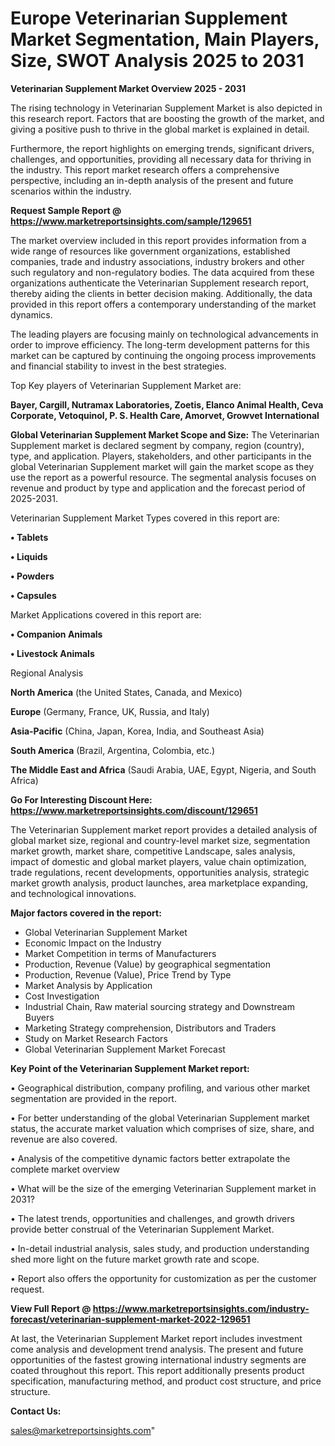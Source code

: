# Europe Veterinarian Supplement Market Segmentation, Main Players, Size, SWOT Analysis 2025 to 2031

<Strong> Veterinarian Supplement Market Overview 2025 - 2031</strong>

The rising technology in Veterinarian Supplement Market is also depicted in this research report. Factors that are boosting the growth of the market, and giving a positive push to thrive in the global market is explained in detail.

Furthermore, the report highlights on emerging trends, significant drivers, challenges, and opportunities, providing all necessary data for thriving in the industry. This report market research offers a comprehensive perspective, including an in-depth analysis of the present and future scenarios within the industry.

<strong>Request Sample Report @ <a href=https://www.marketreportsinsights.com/sample/129651>https://www.marketreportsinsights.com/sample/129651</a></strong>

The market overview included in this report provides information from a wide range of resources like government organizations, established companies, trade and industry associations, industry brokers and other such regulatory and non-regulatory bodies. The data acquired from these organizations authenticate the Veterinarian Supplement research report, thereby aiding the clients in better decision making. Additionally, the data provided in this report offers a contemporary understanding of the market dynamics.

The leading players are focusing mainly on technological advancements in order to improve efficiency. The long-term development patterns for this market can be captured by continuing the ongoing process improvements and financial stability to invest in the best strategies.

Top Key players of Veterinarian Supplement Market are:

<strong>Bayer, Cargill, Nutramax Laboratories, Zoetis, Elanco Animal Health, Ceva Corporate, Vetoquinol, P. S. Health Care, Amorvet, Growvet International</strong>

<strong><b>Global Veterinarian Supplement Market Scope and Size:</b></strong>
The Veterinarian Supplement market is declared segment by company, region (country), type, and application. Players, stakeholders, and other participants in the global Veterinarian Supplement market will gain the market scope as they use the report as a powerful resource. The segmental analysis focuses on revenue and product by type and application and the forecast period of 2025-2031.

Veterinarian Supplement Market Types covered in this report are:

<strong>• Tablets

• Liquids

• Powders

• Capsules</strong>

Market Applications covered in this report are:

<strong>• Companion Animals

• Livestock Animals</strong> 

Regional Analysis

<strong>North America</strong> (the United States, Canada, and Mexico)

<strong>Europe</strong> (Germany, France, UK, Russia, and Italy)

<strong>Asia-Pacific</strong> (China, Japan, Korea, India, and Southeast Asia)

<strong>South America</strong> (Brazil, Argentina, Colombia, etc.)

<strong>The Middle East and Africa</strong> (Saudi Arabia, UAE, Egypt, Nigeria, and South Africa)

<strong>Go For Interesting Discount Here: <a href=https://www.marketreportsinsights.com/discount/129651>https://www.marketreportsinsights.com/discount/129651</a></strong>

The Veterinarian Supplement market report provides a detailed analysis of global market size, regional and country-level market size, segmentation market growth, market share, competitive Landscape, sales analysis, impact of domestic and global market players, value chain optimization, trade regulations, recent developments, opportunities analysis, strategic market growth analysis, product launches, area marketplace expanding, and technological innovations.

<strong><b>Major factors covered in the report:</b></strong>
<ul>
  <li>Global Veterinarian Supplement Market </li>
  <li>Economic Impact on the Industry</li>
  <li>Market Competition in terms of Manufacturers</li>
  <li>Production, Revenue (Value) by geographical segmentation</li>
  <li>Production, Revenue (Value), Price Trend by Type</li>
  <li>Market Analysis by Application</li>
  <li>Cost Investigation</li>
  <li>Industrial Chain, Raw material sourcing strategy and Downstream Buyers</li>
  <li>Marketing Strategy comprehension, Distributors and Traders</li>
  <li>Study on Market Research Factors</li>
  <li>Global Veterinarian Supplement Market Forecast</li>
</ul>

<strong><b>Key Point of the Veterinarian Supplement Market report:</b></strong>

• Geographical distribution, company profiling, and various other market segmentation are provided in the report.

• For better understanding of the global Veterinarian Supplement market status, the accurate market valuation which comprises of size, share, and revenue are also covered.

• Analysis of the competitive dynamic factors better extrapolate the complete market overview

• What will be the size of the emerging Veterinarian Supplement market in 2031?

• The latest trends, opportunities and challenges, and growth drivers provide better construal of the Veterinarian Supplement Market.

• In-detail industrial analysis, sales study, and production understanding shed more light on the future market growth rate and scope.

• Report also offers the opportunity for customization as per the customer request.

<strong><b>View Full Report @ <a href=https://www.marketreportsinsights.com/industry-forecast/veterinarian-supplement-market-2022-129651>https://www.marketreportsinsights.com/industry-forecast/veterinarian-supplement-market-2022-129651</a></b></strong>


At last, the Veterinarian Supplement Market report includes investment come analysis and development trend analysis. The present and future opportunities of the fastest growing international industry segments are coated throughout this report. This report additionally presents product specification, manufacturing method, and product cost structure, and price structure.

<strong>Contact Us:</strong>

sales@marketreportsinsights.com"
